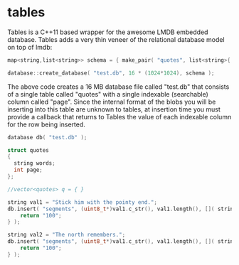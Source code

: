 # tables

Tables is a C++11 based wrapper for the awesome LMDB embedded database. Tables adds a very thin veneer of the relational database model on top of lmdb:

```c++
map<string,list<string>> schema = { make_pair( "quotes", list<string>{ "page" } ) };

database::create_database( "test.db", 16 * (1024*1024), schema );
```

The above code creates a 16 MB database file called "test.db" that consists of a single table called "quotes" with a single indexable (searchable) column called "page". Since the internal format of the blobs you will be inserting into this table are unknown to tables, at insertion time you must provide a callback that returns to Tables the value of each indexable column for the row being inserted.

```c++
database db( "test.db" );

struct quotes
{
  string words;
  int page;
};

//vector<quotes> q = { }

string val1 = "Stick him with the pointy end.";
db.insert( "segments", (uint8_t*)val1.c_str(), val1.length(), []( string colName, const uint8_t* src, size_t size ) {
    return "100";
} );

string val2 = "The north remembers.";
db.insert( "segments", (uint8_t*)val1.c_str(), val1.length(), []( string colName, const uint8_t* src, size_t size ) {
    return "100";
} );

```
